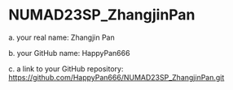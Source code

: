 # NUMAD23SP_ZhangjinPan
a. your real name: Zhangjin Pan

b. your GitHub name: HappyPan666

c. a link to your GitHub repository: https://github.com/HappyPan666/NUMAD23SP_ZhangjinPan.git
